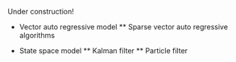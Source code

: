 Under construction!

* Vector auto regressive model
** Sparse vector auto regressive algorithms

* State space model
** Kalman filter
** Particle filter
